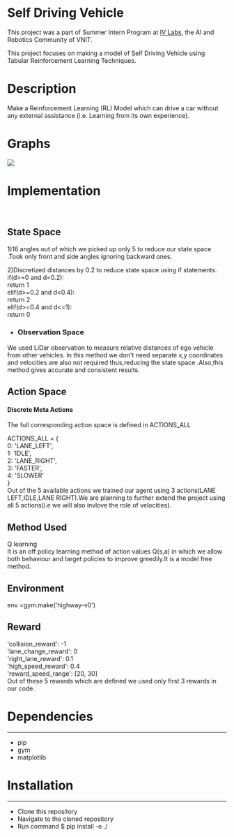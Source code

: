 # **Self Driving Vehicle**
This project was a part of Summer Intern Program at [IV Labs](https://www.ivlabs.in/), the AI and Robotics Community of VNIT.

This project focuses on making a model of Self Driving Vehicle using Tabular Reinforcement Learning Techniques.
# **Description**
Make a Reinforcement Learning (RL) Model which can drive a car without any external assistance (i.e. Learning from its own experience).







# **Graphs**

![](https://i.imgur.com/pvKLUIF.jpg)

# **Implementation**
&nbsp;&nbsp;&nbsp;&nbsp;
## State Space
1)16 angles out of which we picked up only 5 to reduce our state space .Took only front and side angles ignoring backward ones.

2)Discretized distances by 0.2 to reduce state space using if  statements.\
  if(d>=0 and d<0.2):\
        return 1\
    elif(d>=0.2 and d<0.4):\
        return 2\
    elif(d>=0.4 and d<=1):\
        return 0

* ### Observation Space
We used LiDar observation to measure relative distances of ego vehicle from other vehicles. In this method we don't need separate x,y coordinates and velocities are also not required thus,reducing the state space .Also,this method gives accurate and consistent results.
## Action Space
#### Discrete Meta Actions

The full corresponding action space is defined in ACTIONS_ALL

ACTIONS_ALL = {\
        0: 'LANE_LEFT',\
        1: 'IDLE',\
        2: 'LANE_RIGHT',\
        3: 'FASTER',\
        4: 'SLOWER'\
    }\
Out of the 5 available actions we trained our agent using 3 actions(LANE LEFT,IDLE,LANE RIGHT).We are planning to further extend the project using all  5 actions(i.e we will also invlove the role of velocities).

## Method Used
Q learning \
It is an off policy learning method of action values Q(s,a) in which we allow both behaviour and target policies to improve greedily.It is a model free method.

## Environment
env =gym.make('highway-v0')
## Reward 
'collision_reward': -1\
'lane_change_reward': 0\
'right_lane_reward': 0.1\
'high_speed_reward': 0.4\
'reward_speed_range': [20, 30]\
Out of these 5 rewards which are defined we used only first 3 rewards in our code.


# **Dependencies**
***
* pip
* gym
* matplotlib
# **Installation**
***
* Clone this repository
* Navigate to the cloned repository
* Run command $ pip install -e ./
